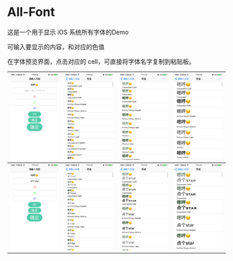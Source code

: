 # All-Font
这是一个用于显示 iOS 系统所有字体的Demo

可输入要显示的内容，和对应的色值

在字体预览界面，点击对应的 cell，可直接将字体名字复制到粘贴板。


<!--| ![输入内容](http://ohuwocmkk.bkt.clouddn.com/all_font/IMG_1547.PNG)  | ![字体显示](http://ohuwocmkk.bkt.clouddn.com/all_font/IMG_1548.PNG) |  
| --- | --- |-->

| ![输入内容](image/0_0.PNG) | ![字体显示](image/0_1.PNG) | ![字体显示](image/0_2.PNG) | ![字体显示](image/0_3.PNG) |
| --- | --- | --- | --- |
| ![输入内容](image/1_0.PNG) | ![字体显示](image/1_1.PNG) | ![字体显示](image/1_2.PNG) | ![字体显示](image/1_3.PNG) |

